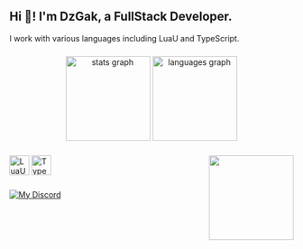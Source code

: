 <h2 align="left">Hi 👋! I'm DzGak, a FullStack Developer.</h2>

<p align="left">I work with various languages including LuaU and TypeScript.</p>

###

<div align="center">
  <img src="https://github-readme-stats.vercel.app/api?username=DzGak&hide_title=false&hide_rank=false&show_icons=true&include_all_commits=true&count_private=true&disable_animations=false&theme=dracula&locale=en&hide_border=false" height="150" alt="stats graph"  />
  <img src="https://github-readme-stats.vercel.app/api/top-langs?username=DzGak&locale=en&hide_title=false&layout=compact&card_width=320&langs_count=5&theme=dracula&hide_border=false" height="150" alt="languages graph"  />
</div>

###

<img align="right" height="150" src="https://avatars.githubusercontent.com/u/172962387?v=4"  />

###

<div align="left">
  <img src="https://github.com/user-attachments/assets/4d37afd3-70cd-425e-bad8-9820aa5588e0" height="35" alt="LuaU logo" />
  <img src="https://github.com/user-attachments/assets/899bedef-53a2-4fe7-b3c3-be70dc113160" height="35" alt="TypeScript logo" />
</div>


###

<div align="left">
  
[![My Discord](https://gist.githubusercontent.com/cxmeel/0dbc95191f239b631c3874f4ccf114e2/raw/bb4634715f95ebb209b4e0bcdd4d2d98fe64c64c/discord.svg)](https://discord.com)

</div>

###
